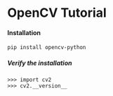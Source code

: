 # OpenCV Tutorial

#### Installation
`pip install opencv-python` 

##### Verify the installation
~~~
>>> import cv2
>>> cv2.__version__
~~~
